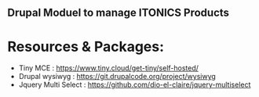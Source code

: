 ## Drupal Moduel to manage ITONICS Products 

# Resources & Packages:
- Tiny MCE : https://www.tiny.cloud/get-tiny/self-hosted/
- Drupal wysiwyg : https://git.drupalcode.org/project/wysiwyg
- Jquery Multi Select : https://github.com/dio-el-claire/jquery-multiselect